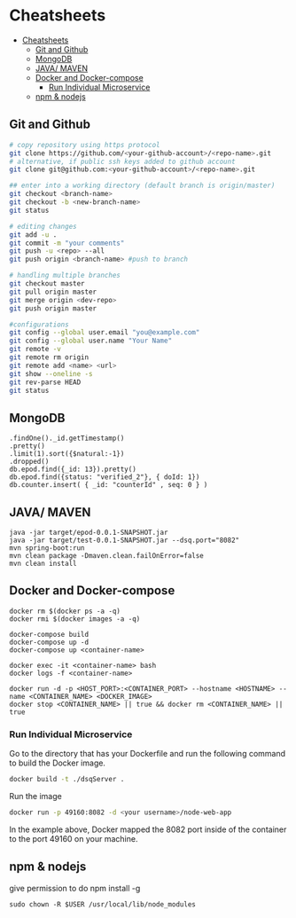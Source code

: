 # Cheatsheets

- [Cheatsheets](#cheatsheets)
  - [Git and Github](#git-and-github)
  - [MongoDB](#mongodb)
  - [JAVA/ MAVEN](#java-maven)
  - [Docker and Docker-compose](#docker-and-docker-compose)
    - [Run Individual Microservice](#run-individual-microservice)
  - [npm & nodejs](#npm--nodejs)

## Git and Github

```bash
# copy repository using https protocol
git clone https://github.com/<your-github-account>/<repo-name>.git
# alternative, if public ssh keys added to github account
git clone git@github.com:<your-github-account>/<repo-name>.git

## enter into a working directory (default branch is origin/master)
git checkout <branch-name>
git checkout -b <new-branch-name>
git status

# editing changes 
git add -u . 
git commit -m "your comments"
git push -u <repo> --all
git push origin <branch-name> #push to branch

# handling multiple branches
git checkout master
git pull origin master
git merge origin <dev-repo>
git push origin master

#configurations
git config --global user.email "you@example.com"
git config --global user.name "Your Name"
git remote -v
git remote rm origin
git remote add <name> <url> 
git show --oneline -s
git rev-parse HEAD
git status
```

## MongoDB

```
.findOne()._id.getTimestamp()
.pretty()
.limit(1).sort({$natural:-1})
.dropped()
db.epod.find({_id: 13}).pretty()
db.epod.find({status: "verified_2"}, { doId: 1})
db.counter.insert( { _id: "counterId" , seq: 0 } )    
```

## JAVA/ MAVEN
```
java -jar target/epod-0.0.1-SNAPSHOT.jar
java -jar target/test-0.0.1-SNAPSHOT.jar --dsq.port="8082"
mvn spring-boot:run
mvn clean package -Dmaven.clean.failOnError=false
mvn clean install
```

## Docker and Docker-compose

```
docker rm $(docker ps -a -q)
docker rmi $(docker images -a -q)

docker-compose build
docker-compose up -d
docker-compose up <container-name>

docker exec -it <container-name> bash
docker logs -f <container-name>

docker run -d -p <HOST_PORT>:<CONTAINER_PORT> --hostname <HOSTNAME> --name <CONTAINER_NAME> <DOCKER_IMAGE>
docker stop <CONTAINER_NAME> || true && docker rm <CONTAINER_NAME> || true

```
 
### Run Individual Microservice

Go to the directory that has your Dockerfile and run the following command to build the Docker image. 
```bash
docker build -t ./dsqServer .
```

Run the image
```bash
docker run -p 49160:8082 -d <your username>/node-web-app
```
In the example above, Docker mapped the 8082 port inside of the container to the port 49160 on your machine.

## npm & nodejs

give permission to do npm install -g
```
sudo chown -R $USER /usr/local/lib/node_modules
```